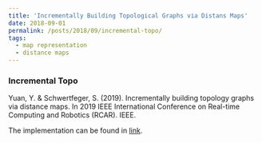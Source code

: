 ```yaml
---
title: 'Incrementally Building Topological Graphs via Distans Maps'
date: 2018-09-01
permalink: /posts/2018/09/incremental-topo/
tags:
  - map representation
  - distance maps
---
```



### Incremental Topo
Yuan, Y. & Schwertfeger, S. (2019). Incrementally building topology graphs via distance maps. In 2019 IEEE International Conference on Real-time Computing and Robotics (RCAR). IEEE.

The implementation can be found in [link](https://github.com/STAR-Center/IncrementalTopo).
